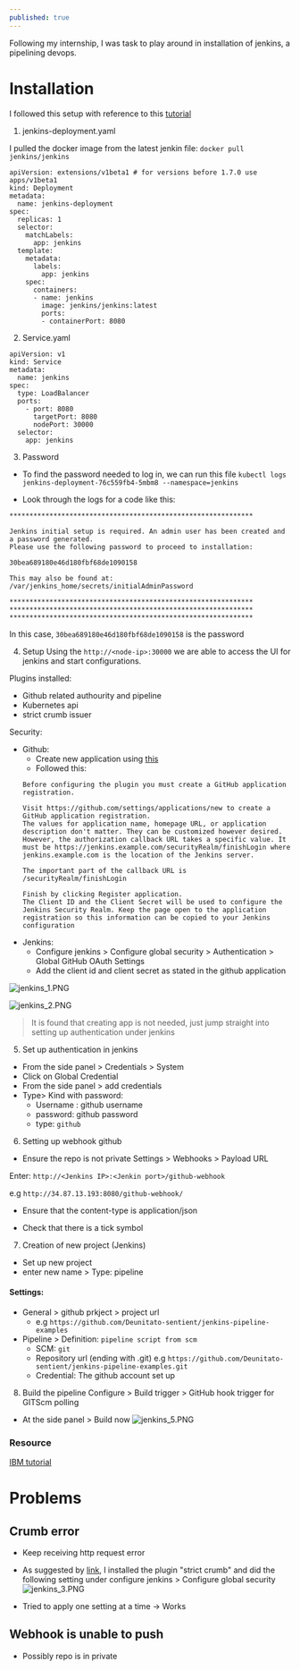 ```yaml
---
published: true
---
```

Following my internship, I was task to play around in installation of jenkins, a pipelining devops.

# Installation

I followed this setup with reference to this [tutorial](https://devopscube.com/setup-jenkins-on-kubernetes-cluster/)


1. jenkins-deployment.yaml

I pulled the docker image from the latest jenkin file: `docker pull jenkins/jenkins`

```
apiVersion: extensions/v1beta1 # for versions before 1.7.0 use apps/v1beta1
kind: Deployment
metadata:
  name: jenkins-deployment
spec:
  replicas: 1
  selector:
    matchLabels:
      app: jenkins
  template:
    metadata:
      labels:
        app: jenkins
    spec:
      containers:
      - name: jenkins
        image: jenkins/jenkins:latest
        ports:
        - containerPort: 8080
```


2. Service.yaml
```
apiVersion: v1
kind: Service
metadata:
  name: jenkins
spec:
  type: LoadBalancer
  ports:
    - port: 8080
      targetPort: 8080
      nodePort: 30000
  selector:
    app: jenkins
```

3. Password

- To find the password needed to log in, we can run this file
`kubectl logs jenkins-deployment-76c559fb4-5mbm8 --namespace=jenkins`

- Look through the logs for a code like this:

```
*************************************************************

Jenkins initial setup is required. An admin user has been created and a password generated.
Please use the following password to proceed to installation:

30bea689180e46d180fbf68de1090158

This may also be found at: /var/jenkins_home/secrets/initialAdminPassword

*************************************************************
*************************************************************
*************************************************************
```

In this case, `30bea689180e46d180fbf68de1090158` is the password

4. Setup
Using the `http://<node-ip>:30000` we are able to access the UI for jenkins
and start configurations.

Plugins installed:
- Github related authourity and pipeline
- Kubernetes api
- strict crumb issuer

Security:
- Github: 
	- Create new application using [this](https://github.com/settings/applications/new)
    - Followed this:
    ```
    Before configuring the plugin you must create a GitHub application registration.

    Visit https://github.com/settings/applications/new to create a GitHub application registration.
    The values for application name, homepage URL, or application description don't matter. They can be customized however desired.
    However, the authorization callback URL takes a specific value. It must be https://jenkins.example.com/securityRealm/finishLogin where jenkins.example.com is the location of the Jenkins server.

    The important part of the callback URL is /securityRealm/finishLogin

    Finish by clicking Register application.
    The Client ID and the Client Secret will be used to configure the Jenkins Security Realm. Keep the page open to the application registration so this information can be copied to your Jenkins configuration
    ```
- Jenkins:
	- Configure jenkins > Configure global security > Authentication > Global GitHub OAuth Settings
    - Add the client id and client secret as stated in the github application
    
![jenkins_1.PNG]({{site.baseurl}}/img/jenkins_1.PNG)

![jenkins_2.PNG]({{site.baseurl}}/img/jenkins_2.PNG)

> It is found that creating app is not needed, just jump straight into setting up authentication under jenkins

5. Set up authentication in jenkins
- From the side panel > Credentials > System 
- Click on Global Credential
- From the side panel > add credentials
- Type> Kind with password:
	- Username : github username
    - password: github password
    - type: `github`


6. Setting up webhook github

- Ensure the repo is not private
Settings > Webhooks > Payload URL

Enter:
`http://<Jenkins IP>:<Jenkin port>/github-webhook`

e.g `http://34.87.13.193:8080/github-webhook/`

- Ensure that the content-type is application/json

- Check that there is a tick symbol

7. Creation of new project (Jenkins)
- Set up new project
- enter new name > Type: pipeline

#### Settings:
- General > github prkject > project url
	- e.g `https://github.com/Deunitato-sentient/jenkins-pipeline-examples`
- Pipeline > Definition: `pipeline script from scm`
	- SCM: `git`
    - Repository url (ending with .git) e.g `https://github.com/Deunitato-sentient/jenkins-pipeline-examples.git`
    - Credential: The github account set up

8. Build the pipeline
Configure > Build trigger > GitHub hook trigger for GITScm polling
- At the side panel > Build now
![jenkins_5.PNG]({{site.baseurl}}/img/jenkins_5.PNG)

### Resource
[IBM tutorial](https://developer.ibm.com/technologies/devops/tutorials/configure-a-cicd-pipeline-with-jenkins-on-kubernetes/)

# Problems

## Crumb error
- Keep receiving http request error
- As suggested by [link](https://www.jenkins.io/doc/upgrade-guide/2.176/#SECURITY-626), I installed the plugin "strict crumb" and did the following setting under configure jenkins > Configure global security
![jenkins_3.PNG]({{site.baseurl}}/img/jenkins_3.PNG)

- Tried to apply one setting at a time -> Works

## Webhook is unable to push
- Possibly repo is in private
